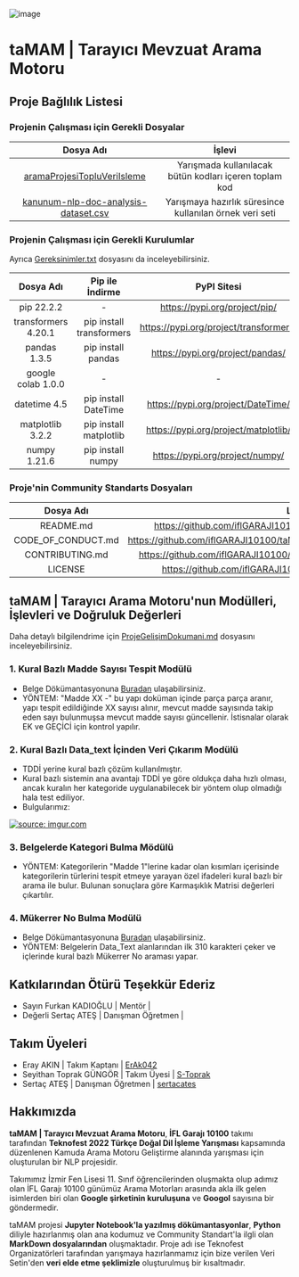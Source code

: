 ![image](https://github.com/iflGARAJI10100/taMAM/blob/main/taMAM%20Proje%20Logo.png)

# taMAM | Tarayıcı Mevzuat Arama Motoru

## Proje Bağlılık Listesi
### Projenin Çalışması için Gerekli Dosyalar

|Dosya Adı|İşlevi|
|:---:|:---:|
|[aramaProjesiTopluVeriIsleme](https://github.com/iflGARAJI10100/taMAM/blob/main/aramaProjesiTopluVeriIsleme.py)|Yarışmada kullanılacak bütün kodları içeren toplam kod|
|[kanunum-nlp-doc-analysis-dataset.csv](https://drive.google.com/file/d/1x4ForEBEwX4k9s3RB1Cs7PqbsWUTp4Oz/view?usp=sharing)|Yarışmaya hazırlık süresince kullanılan örnek veri seti|

### Projenin Çalışması için Gerekli Kurulumlar
Ayrıca [Gereksinimler.txt](https://github.com/iflGARAJI10100/taMAM/blob/main/Gereksinimler.txt) dosyasını da inceleyebilirsiniz.

|Dosya Adı|Pip ile İndirme|PyPI Sitesi|
|:---:|:---:|:---:|
|pip 22.2.2|-|https://pypi.org/project/pip/|
|transformers 4.20.1|pip install transformers|https://pypi.org/project/transformers/|
|pandas 1.3.5|pip install pandas|https://pypi.org/project/pandas/|
|google colab 1.0.0|-|-|
|datetime 4.5|pip install DateTime|https://pypi.org/project/DateTime/|
|matplotlib 3.2.2|pip install matplotlib|https://pypi.org/project/matplotlib/|
|numpy 1.21.6|pip install numpy|https://pypi.org/project/numpy/|

### Proje'nin Community Standarts Dosyaları

|Dosya Adı|Link|
|:---:|:---:|
|README.md|https://github.com/iflGARAJI10100/taMAM/blob/main/README.md|
|CODE_OF_CONDUCT.md|https://github.com/iflGARAJI10100/taMAM/blob/main/CODE_OF_CONDUCT.md|
|CONTRIBUTING.md|https://github.com/iflGARAJI10100/taMAM/blob/main/CONTRIBUTING.md|
|LICENSE|https://github.com/iflGARAJI10100/taMAM/blob/main/LICENSE|

## taMAM | Tarayıcı Arama Motoru'nun Modülleri, İşlevleri ve Doğruluk Değerleri
Daha detaylı bilgilendrime için [ProjeGelişimDokumani.md](https://github.com/iflGARAJI10100/taMAM/blob/main/ProjeGeli%C5%9FimDok%C3%BCman%C4%B1.md) dosyasını inceleyebilirsiniz.

### 1. Kural Bazlı Madde Sayısı Tespit Modülü
 - Belge Dökümantasyonuna [Buradan](https://github.com/iflGARAJI10100/taMAM/blob/main/aramaProjesiMaddeSayisiBulmaMod%C3%BCl%C3%BC.ipynb) ulaşabilirsiniz. 
 - YÖNTEM: "Madde XX -" bu yapı doküman içinde parça parça aranır, yapı tespit edildiğinde XX sayısı alınır, mevcut madde sayısında takip eden sayı bulunmuşsa mevcut madde sayısı güncellenir. İstisnalar olarak EK ve GEÇİCİ için kontrol yapılır.
 
### 2. Kural Bazlı Data_text İçinden Veri Çıkarım Modülü
  - TDDİ yerine kural bazlı çözüm kullanılmıştır.
  - Kural bazlı sistemin ana avantajı TDDİ ye göre oldukça daha hızlı olması, ancak kuralın her kategoride uygulanabilecek bir yöntem olup olmadığı hala test ediliyor.
  - Bulgularımız:
  
  <a href="https://imgur.com/8fmKDCY"><img src="https://i.imgur.com/8fmKDCY.jpg" title="source: imgur.com" /></a>
  
### 3. Belgelerde Kategori Bulma Mödülü
  - YÖNTEM: Kategorilerin "Madde 1"lerine kadar olan kısımları içerisinde kategorilerin türlerini tespit etmeye yarayan özel ifadeleri kural bazlı bir arama ile bulur. Bulunan sonuçlara göre Karmaşıklık Matrisi değerleri çıkartılır.
  
### 4. Mükerrer No Bulma Modülü
  - Belge Dökümantasyonuna [Buradan](https://github.com/iflGARAJI10100/taMAM/blob/main/aramaProjesiVeriIslemeMukerrerNoTespitModulu.ipynb) ulaşabilirsiniz.
  - YÖNTEM: Belgelerin Data_Text alanlarından ilk 310 karakteri çeker ve içlerinde kural bazlı Mükerrer No araması yapar.

## Katkılarından Ötürü Teşekkür Ederiz
- Sayın Furkan KADIOĞLU | Mentör |
- Değerli Sertaç ATEŞ | Danışman Öğretmen |

## Takım Üyeleri
- Eray AKIN               | Takım Kaptanı | [ErAk042](https://github.com/ErAk042)
- Seyithan Toprak GÜNGÖR  | Takım Üyesi | [S-Toprak](https://github.com/S-Toprak)
- Sertaç ATEŞ             | Danışman Öğretmen | [sertacates](https://github.com/sertacates)

## Hakkımızda
**taMAM | Tarayıcı Mevzuat Arama Motoru**, **İFL Garajı 10100** takımı tarafından **Teknofest 2022 Türkçe Doğal Dil İşleme Yarışması** kapsamında düzenlenen Kamuda Arama Motoru Geliştirme alanında yarışması için oluşturulan bir NLP projesidir.

Takımımız İzmir Fen Lisesi 11. Sınıf öğrencilerinden oluşmakta olup adımız olan İFL Garajı 10100 günümüz Arama Motorları arasında akla ilk gelen isimlerden biri olan **Google şirketinin kuruluşuna** ve **Googol** sayısına bir göndermedir.

taMAM projesi **Jupyter Notebook'la yazılmış dökümantasyonlar**, **Python** diliyle hazırlanmış olan ana kodumuz ve Community Standart'la ilgli olan **MarkDown dosyalarından** oluşmaktadır. Proje adı ise Teknofest Organizatörleri tarafından yarışmaya hazırlanmamız için bize verilen Veri Setin'den **veri elde etme şeklimizle** oluşturulmuş bir kısaltmadır.
